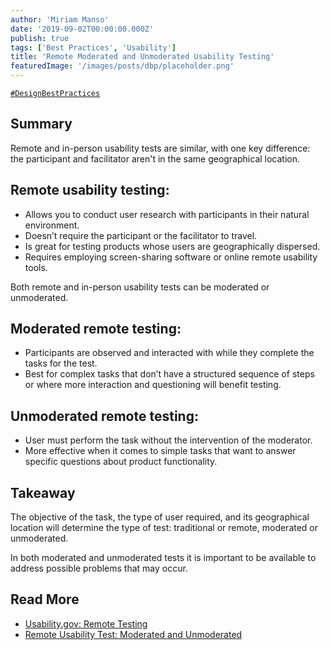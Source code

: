 ```yaml
---
author: 'Miriam Manso'
date: '2019-09-02T00:00:00.000Z'
publish: true
tags: ['Best Practices', 'Usability']
title: 'Remote Moderated and Unmoderated Usability Testing'
featuredImage: '/images/posts/dbp/placeholder.png'
---
```


[`#DesignBestPractices`](/web/guest/home/-/loop/topics/_designbestpractices)

## Summary

Remote and in-person usability tests are similar, with one key difference: the participant and facilitator aren't in the same geographical location.

## Remote usability testing:

-   Allows you to conduct user research with participants in their natural environment.
-   Doesn’t require the participant or the facilitator to travel.
-   Is great for testing products whose users are geographically dispersed.
-   Requires employing screen-sharing software or online remote usability tools.

Both remote and in-person usability tests can be moderated or unmoderated.

## Moderated remote testing:

-   Participants are observed and interacted with while they complete the tasks for the test.
-   Best for complex tasks that don’t have a structured sequence of steps or where more interaction and questioning will benefit testing.

## Unmoderated remote testing:

-   User must perform the task without the intervention of the moderator.
-   More effective when it comes to simple tasks that want to answer specific questions about product functionality.

## Takeaway

The objective of the task, the type of user required, and its geographical location will determine the type of test: traditional or remote, moderated or unmoderated.

In both moderated and unmoderated tests it is important to be available to address possible problems that may occur.

## Read More

-   [Usability.gov: Remote Testing](https://www.usability.gov/how-to-and-tools/methods/remote-testing.html)
-   [Remote Usability Test: Moderated and Unmoderated](https://www.nngroup.com/articles/remote-usability-tests/)
